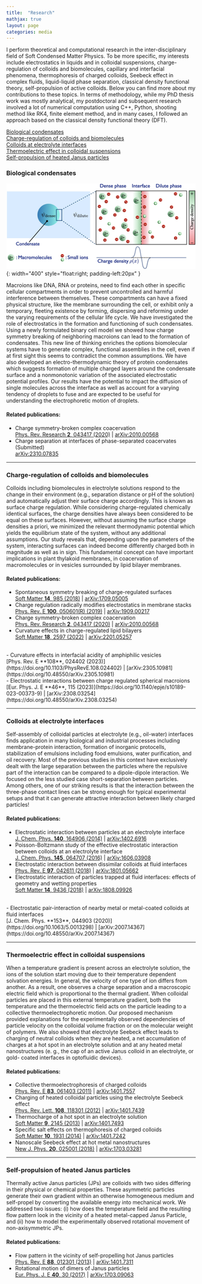 ```yaml
---
title:  "Research"
mathjax: true
layout: page
categories: media
---
```


I perform theoretical and computational research in the inter-disciplinary field of Soft Condensed Matter Physics. To be more specific, my interests include electrostatics in liquids and in colloidal suspensions, charge-regulation of colloids and biomolecules, capillary and interfacial phenomena, thermophoresis of charged colloids, Seebeck effect in complex fluids, liquid-liquid phase separation, classical density functional theory, self-propulsion of active colloids. Below you can find more about my contributions to these topics. In terms of methodology, while my PhD thesis work was mostly analytical, my postdoctoral and subsequent research involved a lot of numerical computation using C++, Python, shooting method like RK4, finite element method, and in many cases, I followed an approach based on the classical density functional theory (DFT).

[Biological condensates](#biological-condensates)<br>
[Charge-regulation of colloids and biomolecules](#charge-regulation-of-colloids-and-biomolecules)<br>
[Colloids at electrolyte interfaces](#colloids-at-electrolyte-interfaces)<br>
[Thermoelectric effect in colloidal suspensions](#thermoelectric-effect-in-colloidal-suspensions)<br>
[Self-propulsion of heated Janus particles](#self-propulsion-of-heated-janus-particles)

### Biological condensates

![Condensates](/assets/img/Condensate.jpeg){: width="400" style="float:right; padding-left:20px" }

Macroions like DNA, RNA or proteins, need to find each other in specific cellular compartments in order to prevent uncontrolled and harmful interference between themselves. These compartments can have a fixed physical structure, like the membrane surrounding the cell, or exhibit only a temporary, fleeting existence by forming, dispersing and reforming under the varying requirements of the cellular life cycle. We have investigated the role of electrostatics in the formation and functioning of such condensates. Using a newly formulated binary cell model we showed how charge symmetry breaking of neighboring macroions can lead to the formation of condensates. This new line of thinking enriches the options biomolecular systems have to generate complex, functional assemblies in the cell, even if at first sight this seems to contradict the common assumptions. We have also developed an electro-thermodynamic theory of protein condensates which suggests formation of multiple charged layers around the condensate surface and a nonmonotonic variation of the associated electrostatic potential profiles. Our results have the potential to impact the diffusion of single molecules across the interface as well as account for a varying tendency of droplets to fuse and are expected to be useful for understanding the electrophoretic motion of droplets.

#### Related publications:

- Charge symmetry-broken complex coacervation<br>
[Phys. Rev. Research **2**, 043417 (2020)](https://doi.org/10.1103/PhysRevResearch.2.043417) | [arXiv:2010.00568](https://doi.org/10.48550/arXiv.2010.00568)<br>
- Charge separation at interfaces of phase-separated coacervates (Submitted)<br>
[arXiv:2310.07835](https://doi.org/10.48550/arXiv.2310.07835)<br>

---
### Charge-regulation of colloids and biomolecules
Colloids including biomolecules in electrolyte solutions respond to the change in their environment (e.g., separation distance or pH of the solution) and automatically adjust their surface
charge accordingly. This is known as surface charge regulation. While considering charge-regulated chemically identical surfaces, the charge densities have always been considered to be equal on these surfaces. However, without assuming the surface charge densities a priori, we minimized the relevant thermodynamic potential which yields the equilibrium state of the system, without any additional assumptions. Our study reveals that, depending upon the parameters of the system, interacting surfaces can indeed become differently charged both in magnitude as well as in sign. This fundamental concept can have important implications in plant thylakoid membranes, in coacervation of macromolecules or in vesicles surrounded by lipid bilayer membranes.

#### Related publications:

- Spontaneous symmetry breaking of charge-regulated surfaces<br>
[Soft Matter **14**, 985 (2018)](https://doi.org/10.1039/C7SM02270K) | [arXiv:1709.05005](https://doi.org/10.48550/arXiv.1709.05005)<br>
- Charge regulation radically modifies electrostatics in membrane stacks<br>
[Phys. Rev. E **100**, 050601(R) (2019)](https://doi.org/10.1103/PhysRevE.100.050601) | [arXiv:1909.00217](https://doi.org/10.48550/arXiv.1909.00217)<br>
- Charge symmetry-broken complex coacervation<br>
[Phys. Rev. Research **2**, 043417 (2020)](https://doi.org/10.1103/PhysRevResearch.2.043417) | [arXiv:2010.00568](https://doi.org/10.48550/arXiv.2010.00568)<br>
- Curvature effects in charge-regulated lipid bilayers<br>
[Soft Matter **18**, 2597 (2022)](https://doi.org/10.1039/D1SM01665B) | [arXiv:2201.05257](https://doi.org/10.48550/arXiv.2201.05257)
<br>
- Curvature effects in interfacial acidity of amphiphilic vesicles<br>
[Phys. Rev. E **108**, 024402 (2023)](https://doi.org/10.1103/PhysRevE.108.024402) | [arXiv:2305.10981](https://doi.org/10.48550/arXiv.2305.10981)<br>
- Electrostatic interactions between charge regulated spherical macroions<br>
[Eur. Phys. J. E **46**, 115 (2023)](https://doi.org/10.1140/epje/s10189-023-00373-9) | [arXiv:2308.03254](https://doi.org/10.48550/arXiv.2308.03254)<br>

---
### Colloids at electrolyte interfaces
Self-assembly of colloidal particles at electrolyte (e.g., oil-water) interfaces finds application in many biological and industrial processes including membrane-protein interaction, formation of inorganic protocells, stabilization of emulsions including food emulsions, water purification, and oil recovery. Most of the previous studies in this context have exclusively dealt with the large separation between the particles where the repulsive part of the interaction can be compared to a dipole-dipole interaction. We focused on the less studied case short-separation between particles. Among others, one of our striking results is that the interaction between the three-phase contact lines can be strong enough for typical experimental setups and that it can generate attractive interaction between likely charged particles!

#### Related publications:

- Electrostatic interaction between particles at an electrolyte interface<br>
[J. Chem. Phys. **140**, 164906 (2014)](https://doi.org/10.1063/1.4872240) | [arXiv:1402.6916](https://doi.org/10.48550/arXiv.1402.6916)<br>
- Poisson-Boltzmann study of the effective electrostatic interaction between colloids at an electrolyte interface<br>
[J. Chem. Phys. **145**, 064707 (2016)](https://doi.org/10.1063/1.4960623) | [arXiv:1606.03908](https://doi.org/10.48550/arXiv.1606.03908)<br>
- Electrostatic interaction between dissimilar colloids at fluid interfaces<br>
[Phys. Rev. E **97**, 042611 (2018)](https://doi.org/10.1103/PhysRevE.97.042611) | [arXiv:1801.05662](https://doi.org/10.48550/arXiv.1801.05662)<br>
- Electrostatic interaction of particles trapped at fluid interfaces: effects of geometry and wetting properties<br>
[Soft Matter **14**, 9436 (2018)](https://doi.org/10.1039/C8SM01765D) | [arXiv:1808.09926](https://doi.org/10.48550/arXiv.1808.09926)
<br>
- Electrostatic pair-interaction of nearby metal or metal-coated colloids at fluid interfaces<br>
[J. Chem. Phys. **153**, 044903 (2020)](https://doi.org/10.1063/5.0013298) | [arXiv:2007.14367](https://doi.org/10.48550/arXiv.2007.14367)<br>

---
### Thermoelectric effect in colloidal suspensions
When a temperature gradient is present across an electrolyte solution, the ions of the solution start moving due to their temperature dependent solvation energies. In general, the velocity of one type of ion differs from another. As a result, one observes a charge separation and a macroscopic electric field which is proportional to the thermal gradient. When colloidal particles are placed in this external temperature gradient, both the temperature and the thermoelectric field acts on the particle leading to a collective thermoelectrophoretic motion. Our proposed mechanism provided explanations for the experimentally observed dependencies of particle velocity on the colloidal volume fraction or on the molecular weight of polymers. We also showed that electrolyte Seebeck effect leads to charging of neutral colloids when they are heated, a net accumulation of charges at a hot spot in an electrolyte solution and at any heated metal nanostructures (e. g., the cap of an active Janus colloid in an electrolyte, or gold- coated interfaces in optofluidic devices). 

#### Related publications:

- Collective thermoelectrophoresis of charged colloids<br>
[Phys. Rev. E **83**, 061403 (2011)](https://doi.org/10.1103/PhysRevE.83.061403) | [arXiv:1401.7557](https://doi.org/10.48550/arXiv.1401.7557)<br>
- Charging of heated colloidal particles using the electrolyte Seebeck effect<br>
[Phys. Rev. Lett. **108**, 118301 (2012)](https://doi.org/10.1103/PhysRevLett.108.118301) | [arXiv:1401.7439](https://doi.org/10.48550/arXiv.1401.7439)<br>
- Thermocharge of a hot spot in an electrolyte solution<br>
[Soft Matter **9**, 2145 (2013)](https://doi.org/10.1039/C2SM26680F) | [arXiv:1401.7493](https://doi.org/10.48550/arXiv.1401.7493)<br>
- Specific salt effects on thermophoresis of charged colloids<br>
[Soft Matter **10**, 1931 (2014)](https://doi.org/10.1039/C3SM52779D) | [arXiv:1401.7242](https://doi.org/10.48550/arXiv.1401.7242)<br>
- Nanoscale Seebeck effect at hot metal nanostructures<br>
[New J. Phys. **20**, 025001 (2018)](https://doi.org/10.1088/1367-2630/aaa266) | [arXiv:1703.03281](https://doi.org/10.48550/arXiv.1703.03281)<br>

---
### Self-propulsion of heated Janus particles
Thermally active Janus particles (JPs) are colloids with two sides differing in their physical or chemical properties. These asymmetric particles generate their own gradient within an otherwise homogeneous medium and self-propel by converting the available energy into mechanical work. We addressed two issues: (i) how does the temperature field and the resulting flow pattern look in the vicinity of a heated metal-capped Janus Particle, and (ii) how to model the experimentally observed rotational movement of non-axisymmetric JPs.

#### Related publications:

- Flow pattern in the vicinity of self-propelling hot Janus particles<br>
[Phys. Rev. E **88**, 012301 (2013)](https://doi.org/10.1103/PhysRevE.88.012301) | [arXiv:1401.7311](https://doi.org/10.48550/arXiv.1401.7311)<br>
- Rotational motion of dimers of Janus particles<br>
[Eur. Phys. J. E **40**, 30 (2017)](https://doi.org/10.1140/epje/i2017-11518-4) | [arXiv:1703.09063](https://doi.org/10.48550/arXiv.1703.09063)<br>
